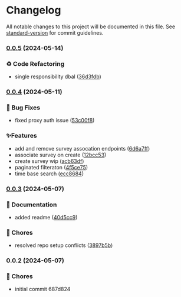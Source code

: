 # Changelog

All notable changes to this project will be documented in this file. See [standard-version](https://github.com/conventional-changelog/standard-version) for commit guidelines.

### [0.0.5](https://gitlab.com/informanus-backend-apps/informanus-client-service/compare/v0.0.4...v0.0.5) (2024-05-14)


### ♻️ Code Refactoring

* single responsibility dbal ([36d3fdb](https://gitlab.com/informanus-backend-apps/informanus-client-service/commits/36d3fdb6e7ace8b2f6fbf4e83589a356e2da473d))

### [0.0.4](https://gitlab.com/informanus-backend-apps/informanus-client-service/compare/v0.0.3...v0.0.4) (2024-05-11)


### 🐛 Bug Fixes

* fixed proxy auth issue ([53c00f8](https://gitlab.com/informanus-backend-apps/informanus-client-service/commits/53c00f8f4fbbfa9ea75c6aba4ede5c0dec8e177c))


### ✨Features

* add and remove survey assocation endpoints ([6d6a7ff](https://gitlab.com/informanus-backend-apps/informanus-client-service/commits/6d6a7ffa270aebf03cdcb0e6a71546e9eb71843c))
* associate survey on create ([12bcc53](https://gitlab.com/informanus-backend-apps/informanus-client-service/commits/12bcc53780d56f6210c69df2af17e9694716c7d4))
* create survey wip ([acb63df](https://gitlab.com/informanus-backend-apps/informanus-client-service/commits/acb63df15516b8329dd155d64f081d4a047868c3))
* paginated filteraton ([4f5ce75](https://gitlab.com/informanus-backend-apps/informanus-client-service/commits/4f5ce7599b6d65c0fd068d4b66c56e9709cec358))
* time base search ([ecc8684](https://gitlab.com/informanus-backend-apps/informanus-client-service/commits/ecc868440f058898f19a897d2e098a57c23291a9))

### [0.0.3](https://gitlab.com/informanus-backend-apps/informanus-client-service/compare/v0.0.2...v0.0.3) (2024-05-07)


### 📝 Documentation

* added readme ([40d5cc9](https://gitlab.com/informanus-backend-apps/informanus-client-service/commits/40d5cc9d020b46e5921967489a69b52de835d77f))


### 🚚 Chores

* resolved repo setup conflicts ([3897b5b](https://gitlab.com/informanus-backend-apps/informanus-client-service/commits/3897b5b9f51161317b1e98efc8823c7385f8bc53))

### 0.0.2 (2024-05-07)


### 🚚 Chores

* initial commit 687d824
